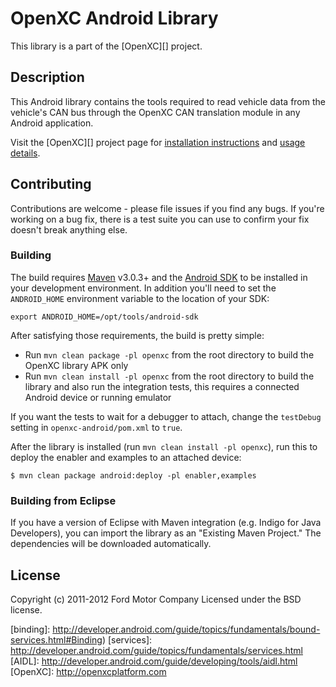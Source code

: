 OpenXC Android Library
=========================

This library is a part of the [OpenXC][] project.

## Description

This Android library contains the tools required to read vehicle data from the
vehicle's CAN bus through the OpenXC CAN translation module in any Android
application.

Visit the [OpenXC][] project page for
[installation instructions](http://openxcplatform.com/developers/android-library-installation.html)
and [usage details](http://openxcplatform.com/developers/android-library-usage.html).

## Contributing

Contributions are welcome - please file issues if you find any bugs. If you're
working on a bug fix, there is a test suite you can use to confirm your fix
doesn't break anything else.

### Building

The build requires [Maven](http://maven.apache.org/download.html)
v3.0.3+ and the [Android SDK](http://developer.android.com/sdk/index.html)
to be installed in your development environment. In addition you'll need to set
the `ANDROID_HOME` environment variable to the location of your SDK:

    export ANDROID_HOME=/opt/tools/android-sdk

After satisfying those requirements, the build is pretty simple:

* Run `mvn clean package -pl openxc` from the root directory to build the
    OpenXC library APK only
* Run `mvn clean install -pl openxc` from the root directory to build the
    library and also run the integration tests, this requires a connected Android
    device or running emulator

If you want the tests to wait for a debugger to attach, change the `testDebug`
setting in `openxc-android/pom.xml` to `true`.

After the library is installed (run `mvn clean install -pl openxc`), run this
to deploy the enabler and examples to an attached device:

    $ mvn clean package android:deploy -pl enabler,examples

### Building from Eclipse

If you have a version of Eclipse with Maven integration (e.g. Indigo for Java
Developers), you can import the library as an "Existing Maven Project." The
dependencies will be downloaded automatically.

## License

Copyright (c) 2011-2012 Ford Motor Company
Licensed under the BSD license.

[binding]: http://developer.android.com/guide/topics/fundamentals/bound-services.html#Binding)
[services]: http://developer.android.com/guide/topics/fundamentals/services.html
[AIDL]: http://developer.android.com/guide/developing/tools/aidl.html
[OpenXC]: http://openxcplatform.com
